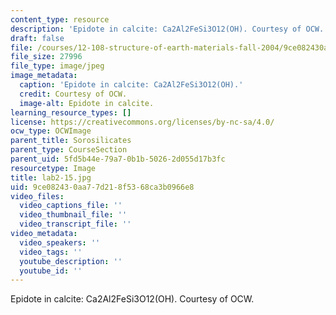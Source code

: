 ```yaml
---
content_type: resource
description: 'Epidote in calcite: Ca2Al2FeSi3O12(OH). Courtesy of OCW.'
draft: false
file: /courses/12-108-structure-of-earth-materials-fall-2004/9ce082430aa77d218f5368ca3b0966e8_lab2-15.jpg
file_size: 27996
file_type: image/jpeg
image_metadata:
  caption: 'Epidote in calcite: Ca2Al2FeSi3O12(OH).'
  credit: Courtesy of OCW.
  image-alt: Epidote in calcite.
learning_resource_types: []
license: https://creativecommons.org/licenses/by-nc-sa/4.0/
ocw_type: OCWImage
parent_title: Sorosilicates
parent_type: CourseSection
parent_uid: 5fd5b44e-79a7-0b1b-5026-2d055d17b3fc
resourcetype: Image
title: lab2-15.jpg
uid: 9ce08243-0aa7-7d21-8f53-68ca3b0966e8
video_files:
  video_captions_file: ''
  video_thumbnail_file: ''
  video_transcript_file: ''
video_metadata:
  video_speakers: ''
  video_tags: ''
  youtube_description: ''
  youtube_id: ''
---
```

Epidote in calcite: Ca2Al2FeSi3O12(OH). Courtesy of OCW.
